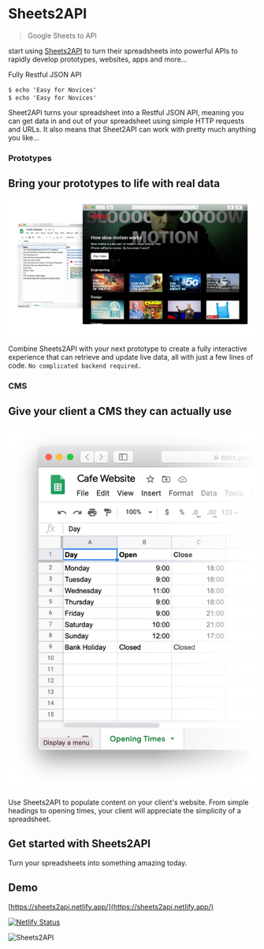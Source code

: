 # Sheets2API
> Google Sheets to API

start using [Sheets2API](https://sheets2api.netlify.app/) to turn their spreadsheets into powerful APIs to rapidly develop prototypes, websites, apps and more...

Fully Restful JSON API
```shell
$ echo 'Easy for Novices'
$ echo 'Easy for Novices'
```

Sheet2API turns your spreadsheet into a Restful JSON API, meaning you can get data in and out of your spreadsheet using simple HTTP requests and URLs. It also means that Sheet2API can work with pretty much anything you like...

### Prototypes
## Bring your prototypes to life with real data
![Prototype](./client/assets/images/prototype.png)

Combine Sheets2API with your next prototype to create a fully interactive experience that can retrieve and update live data, all with just a few lines of code. `No complicated backend required.`

### CMS
## Give your client a CMS they can actually use 
![CMS](./client/assets/images/section-cms.png)

Use Sheets2API to populate content on your client's website. From simple headings to opening times, your client will appreciate the simplicity of a spreadsheet. 

## Get started with Sheets2API 

Turn your spreadsheets into something amazing today.

## Demo
[https://sheets2api.netlify.app/](https://sheets2api.netlify.app/)

[![Netlify Status](https://api.netlify.com/api/v1/badges/ee77547f-0248-47f7-951f-a7930960eba3/deploy-status)](https://app.netlify.com/sites/sheets2api/deploys)

![Sheets2API](./sheets2API.gif)

